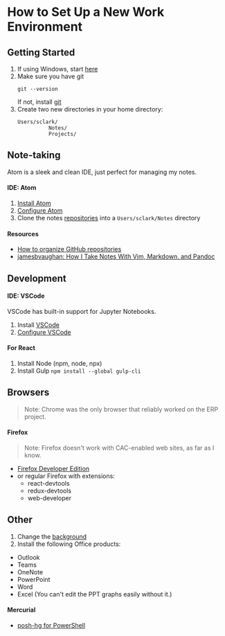 # How to Set Up a New Work Environment

## Getting Started
1. If using Windows, start [here](windows-only.md)
1. Make sure you have git
    ```
    git --version
    ```
    If not, install [git](https://git-scm.com/downloads)
1. Create two new directories in your home directory:
    ```
    Users/sclark/
              Notes/
              Projects/
    ```

## Note-taking
Atom is a sleek and clean IDE, just perfect for managing my notes.

#### IDE: Atom
1. [Install Atom](https://atom.io)
1. [Configure Atom](set-up-atom.md)
1. Clone the notes [repositories](https://github.com/shylaclark-notes) into a `Users/sclark/Notes` directory

#### Resources
- [How to organize GitHub repositories](https://andreicioara.com/how-i-organize-my-github-repositories-ce877db2e8b6)
- [jamesbvaughan: How I Take Notes With Vim, Markdown, and Pandoc](https://jamesbvaughan.com/markdown-pandoc-notes/)

## Development

#### IDE: VSCode
VSCode has built-in support for Jupyter Notebooks.

1. Install [VSCode](https://code.visualstudio.com/)
1. [Configure VSCode](set-up-vscode.md)

#### For React
1. Install Node (npm, node, npx)
1. Install Gulp `npm install --global gulp-cli`

## Browsers
> Note: Chrome was the only browser that reliably worked on the ERP project.

#### Firefox
> Note: Firefox doesn't work with CAC-enabled web sites, as far as I know.

* [Firefox Developer Edition](https://www.mozilla.org/en-US/firefox/68.0a2/firstrun/)
* or regular Firefox with extensions:
  * react-devtools
  * redux-devtools
  * web-developer


## Other
1. Change the [background](static/)
1. Install the following Office products:
  * Outlook
  * Teams
  * OneNote
  * PowerPoint
  * Word
  * Excel (You can't edit the PPT graphs easily without it.)


#### Mercurial
* [posh-hg for PowerShell](https://github.com/JeremySkinner/posh-hg)
